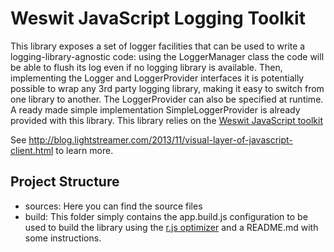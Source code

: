 # Weswit JavaScript Logging Toolkit #

This library exposes a set of logger facilities that can be used to write a logging-library-agnostic code:
using the LoggerManager class the code will be able to flush its log even if no logging library is available.
Then, implementing the Logger and LoggerProvider interfaces it is potentially possible to wrap any 3rd party logging library, making it easy to switch from one library to another. The LoggerProvider can also be specified at runtime.
A ready made simple implementation SimpleLoggerProvider is already provided with this library.
This library relies on the [Weswit JavaScript toolkit](https://github.com/weswit/utility-toolkit-javascript)

See http://blog.lightstreamer.com/2013/11/visual-layer-of-javascript-client.html to learn more.

## Project Structure   

*    sources: Here you can find the source files
*    build: This folder simply contains the app.build.js configuration to be used to build the library using the [r.js optimizer](https://github.com/jrburke/r.j) and a README.md with some instructions.



